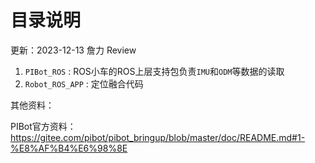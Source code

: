 # 目录说明

更新：2023-12-13 詹力 Review

1. `PIBot_ROS` : ROS小车的ROS上层支持包负责`IMU`和`ODM`等数据的读取
2. `Robot_ROS_APP` : 定位融合代码 

其他资料：

PIBot官方资料：https://gitee.com/pibot/pibot_bringup/blob/master/doc/README.md#1-%E8%AF%B4%E6%98%8E